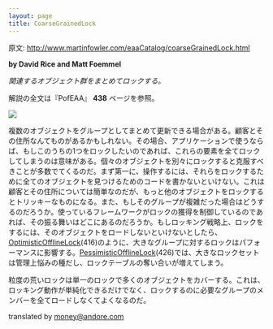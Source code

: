 ```yaml
---
layout: page
title: CoarseGrainedLock
---
```


原文: http://www.martinfowler.com/eaaCatalog/coarseGrainedLock.html

**by David Rice and Matt Foemmel**

*関連するオブジェクト群をまとめてロックする。*

解説の全文は『PofEAA』 **438** ページを参照。

![](http://www.martinfowler.com/eaaCatalog/coarseGrainedLockSketch.gif)

複数のオブジェクトをグループとしてまとめて更新できる場合がある。顧客とその住所なんてものがあるかもしれない。その場合、アプリケーションで使うならば、もしこのうちの1つをロックしたいのであれば、これらの要素を全てロックしてしまうのは意味がある。個々のオブジェクトを別々にロックすると克服すべきことが多数でてくるのだ。まず第一に、操作するには、それらをロックするために全てのオブジェクトを見つけるためのコードを書かないといけない。これは顧客とその住所については簡単なのだが、もっと他のオブジェクトをロックするとトリッキーなものになる。また、もしそのグループが複雑だった場合はどうするのだろうか。使っているフレームワークがロックの獲得を制御しているのであれば、その振る舞いはどこにあるのだろうか。もしロッキング戦略上、ロックをするには、そのオブジェクトをロードしないといけないとしたら、[OptimisticOfflineLock](OptimisticOfflineLock)(416)のように、大きなグループに対するロックはパフォーマンスに影響する。[PessimisticOfflineLock](PessimisticOfflineLock)(426)では、大きなロックセットは管理上悩みの種だし、ロックテーブルの奪い合いが増えてしまう。

粒度の荒いロックは単一のロックで多くのオブジェクトをカバーする。これは、ロッキング動作が単純化できるだけでなく、ロックするのに必要なグループのメンバーを全てロードしなくてよくなるのだ。

translated by money@andore.com
